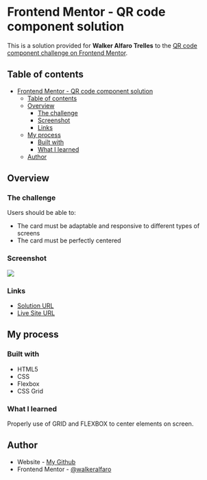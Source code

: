 # Frontend Mentor - QR code component solution

This is a solution provided for **Walker Alfaro Trelles** to the [QR code component challenge on Frontend Mentor](https://www.frontendmentor.io/challenges/qr-code-component-iux_sIO_H). 

## Table of contents

- [Frontend Mentor - QR code component solution](#frontend-mentor---qr-code-component-solution)
  - [Table of contents](#table-of-contents)
  - [Overview](#overview)
    - [The challenge](#the-challenge)
    - [Screenshot](#screenshot)
    - [Links](#links)
  - [My process](#my-process)
    - [Built with](#built-with)
    - [What I learned](#what-i-learned)
  - [Author](#author)

## Overview

### The challenge

Users should be able to:

- The card must be adaptable and responsive to different types of screens
- The card must be perfectly centered

### Screenshot

![](./screenshot.jpg)

### Links

- [Solution URL](https://github.com/WalkerAlfaro/qr-code-component-main)
- [Live Site URL](https://walkeralfaro.github.io/qr-code-component-main/)

## My process

### Built with

- HTML5
- CSS
- Flexbox
- CSS Grid

### What I learned

Properly use of GRID and FLEXBOX to center elements on screen.

## Author

- Website - [My Github](https://github.com/WalkerAlfaro)
- Frontend Mentor - [@walkeralfaro](https://www.frontendmentor.io/profile/WalkerAlfaro)
